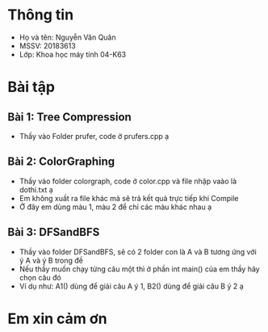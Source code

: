 # Thông tin
- Họ và tên: Nguyễn Văn Quân
- MSSV: 20183613
- Lớp: Khoa học máy tính 04-K63
# Bài tập

## Bài 1: Tree Compression
- Thầy vào Folder prufer, code ở prufers.cpp ạ

## Bài 2: ColorGraphing
- Thầy vào folder colorgraph, code ở color.cpp và file nhập vaào là dothi.txt ạ
- Em không xuất ra file khác mà sẽ trả kết quả trực tiếp khi Compile
- Ở đây em dùng màu 1, màu 2 để chỉ các màu khác nhau ạ

## Bài 3: DFSandBFS
- Thầy vào folder DFSandBFS, sẽ có 2 folder con là A và B tương ứng với ý A và ý B trong đề
- Nếu thầy muốn chạy từng câu một thì ở phần int main() của em thầy hãy chọn câu đó
- Ví dụ như: A1() dùng để giải câu A ý 1, B2() dùng để giải câu B ý 2 ạ

# Em xin cảm ơn